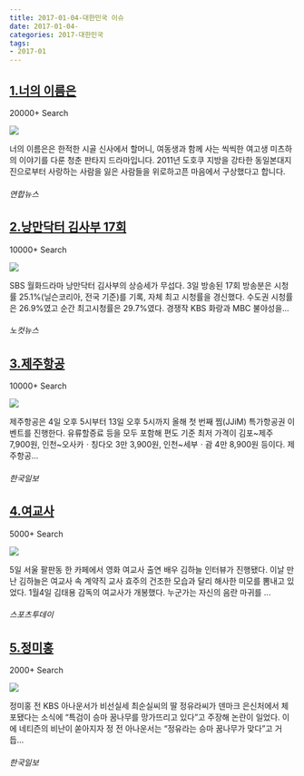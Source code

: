 ```yaml
---
title: 2017-01-04-대한민국 이슈
date: 2017-01-04-
categories: 2017-대한민국
tags: 
- 2017-01
---
```


[1.너의 이름은](http://www.yonhapnews.co.kr/bulletin/2017/01/04/0200000000AKR20170104169400704.HTML)
--

20000+ Search

![](http:)

너의 이름은은 한적한 시골 신사에서 할머니, 여동생과 함께 사는 씩씩한 여고생 미츠하의 이야기를 다룬 청춘 판타지 드라마입니다. 2011년 도호쿠 지방을 강타한 동일본대지진으로부터 사랑하는 사람을 잃은 사람들을 위로하고픈 마음에서 구상했다고 합니다.
###### 연합뉴스

[2.낭만닥터 김사부 17회](http://www.nocutnews.co.kr/news/4712183)
--

10000+ Search

![](http:)

SBS 월화드라마 낭만닥터 김사부의 상승세가 무섭다. 3일 방송된 17회 방송분은 시청률 25.1%(닐슨코리아, 전국 기준)를 기록, 자체 최고 시청률을 경신했다. 수도권 시청률은 26.9%였고 순간 최고시청률은 29.7%였다. 경쟁작 KBS 화랑과 MBC 불야성을...
###### 노컷뉴스

[3.제주항공](http://www.hankookilbo.com/v/6037ec757e0a408b9b1183469664108e)
--

10000+ Search

![](http:)

제주항공은 4일 오후 5시부터 13일 오후 5시까지 올해 첫 번째 찜(JJiM) 특가항공권 이벤트를 진행한다. 유류할증료 등을 모두 포함해 편도 기준 최저 가격이 김포~제주 7,900원, 인천~오사카ㆍ칭다오 3만 3,900원, 인천~세부ㆍ괌 4만 8,900원 등이다. 제주항공...
###### 한국일보

[4.여교사](http://stoo.asiae.co.kr/news/view.htm?idxno=2017010510315772098)
--

5000+ Search

![](http:)

5일 서울 팔판동 한 카페에서 영화 여교사 출연 배우 김하늘 인터뷰가 진행됐다. 이날 만난 김하늘은 여교사 속 계약직 교사 효주의 건조한 모습과 달리 해사한 미모를 뽐내고 있었다. 1월4일 김태용 감독의 여교사가 개봉했다. 누군가는 자신의 음란 마귀를 ...
###### 스포츠투데이

[5.정미홍](https://www.hankookilbo.com/v/039662bf27474c0a8dde0cfff80af56f)
--

2000+ Search

![](http:)

정미홍 전 KBS 아나운서가 비선실세 최순실씨의 딸 정유라씨가 덴마크 은신처에서 체포됐다는 소식에 “특검이 승마 꿈나무를 망가뜨리고 있다”고 주장해 논란이 일었다. 이에 네티즌의 비난이 쏟아지자 정 전 아나운서는 “정유라는 승마 꿈나무가 맞다”고 거듭...
###### 한국일보

